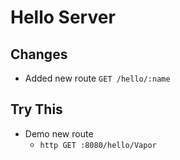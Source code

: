 # Hello Server

## Changes

- Added new route `GET /hello/:name`

## Try This

- Demo new route
  - `http GET :8080/hello/Vapor`
